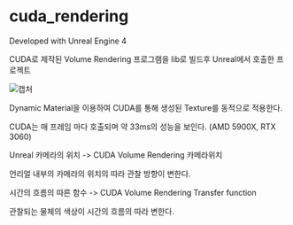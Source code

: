 # cuda_rendering

Developed with Unreal Engine 4



CUDA로 제작된 Volume Rendering 프로그램을 lib로 빌드후 Unreal에서 호출한 프로젝트



![캡처](./ReadmeImage/test.gif)



Dynamic Material을 이용하여 CUDA를 통해 생성된 Texture를 동적으로 적용한다.

CUDA는 매 프레임 마다 호출되며 약 33ms의 성능을 보인다. (AMD 5900X, RTX 3060)



Unreal 카메라의 위치 -> CUDA Volume Rendering 카메라위치 

언리얼 내부의 카메라의 위치의 따라 관찰 방향이 변한다.



시간의 흐름의 따른 함수 -> CUDA Volume Rendering Transfer function

관찰되는 물체의 색상이 시간의 흐름의 따라 변한다.
